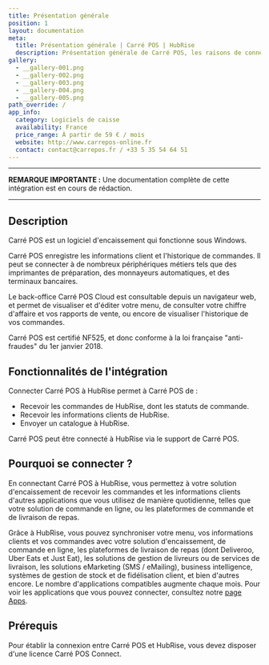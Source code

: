 ```yaml
---
title: Présentation générale
position: 1
layout: documentation
meta:
  title: Présentation générale | Carré POS | HubRise
  description: Présentation générale de Carré POS, les raisons de connecter votre caisse à HubRise et les fonctionnalités de l'intégration avec HubRise.
gallery:
  - __gallery-001.png
  - __gallery-002.png
  - __gallery-003.png
  - __gallery-004.png
  - __gallery-005.png
path_override: /
app_info:
  category: Logiciels de caisse
  availability: France
  price_range: À partir de 59 € / mois
  website: http://www.carrepos-online.fr
  contact: contact@carrepos.fr / +33 5 35 54 64 51
---
```


---

**REMARQUE IMPORTANTE :** Une documentation complète de cette intégration est en cours de rédaction.

---

## Description

Carré POS est un logiciel d'encaissement qui fonctionne sous Windows.

Carré POS enregistre les informations client et l'historique de commandes. Il peut se connecter à de nombreux périphériques métiers tels que des imprimantes de préparation, des monnayeurs automatiques, et des terminaux bancaires.

Le back-office Carré POS Cloud est consultable depuis un navigateur web, et permet de visualiser et d'éditer votre menu, de consulter votre chiffre d'affaire et vos rapports de vente, ou encore de visualiser l'historique de vos commandes.

Carré POS est certifié NF525, et donc conforme à la loi française "anti-fraudes" du 1er janvier 2018.

## Fonctionnalités de l'intégration

Connecter Carré POS à HubRise permet à Carré POS de :

- Recevoir les commandes de HubRise, dont les statuts de commande.
- Recevoir les informations clients de HubRise.
- Envoyer un catalogue à HubRise.

Carré POS peut être connecté à HubRise via le support de Carré POS.

## Pourquoi se connecter ?

En connectant Carré POS à HubRise, vous permettez à votre solution d'encaissement de recevoir les commandes et les informations clients d'autres applications que vous utilisez de manière quotidienne, telles que votre solution de commande en ligne, ou les plateformes de commande et de livraison de repas.

Grâce à HubRise, vous pouvez synchroniser votre menu, vos informations clients et vos commandes avec votre solution d'encaissement, de commande en ligne, les plateformes de livraison de repas (dont Deliveroo, Uber Eats et Just Eat), les solutions de gestion de livreurs ou de services de livraison, les solutions eMarketing (SMS / eMailing), business intelligence, systèmes de gestion de stock et de fidélisation client, et bien d'autres encore. Le nombre d'applications compatibles augmente chaque mois. Pour voir les applications que vous pouvez connecter, consultez notre [page Apps](/apps).

## Prérequis

Pour établir la connexion entre Carré POS et HubRise, vous devez disposer d'une licence Carré POS Connect.
